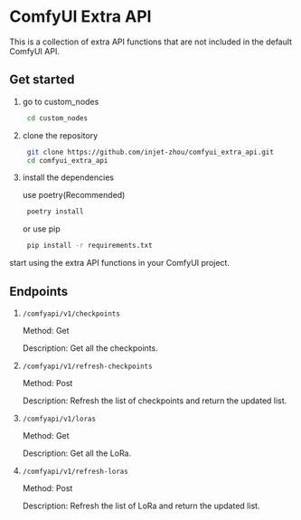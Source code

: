 # ComfyUI Extra API

This is a collection of extra API functions that are not included in the default ComfyUI API.

## Get started
1. go to custom_nodes
   ```bash
    cd custom_nodes
   ```
2. clone the repository
   ```bash
    git clone https://github.com/injet-zhou/comfyui_extra_api.git
    cd comfyui_extra_api
    ```
3. install the dependencies
   
   use poetry(Recommended)
   ```bash
    poetry install
    ```
    or use pip
   ```bash
    pip install -r requirements.txt
    ```
start using the extra API functions in your ComfyUI project.

## Endpoints
1. `/comfyapi/v1/checkpoints`
   
   Method: Get
   
   Description: Get all the checkpoints.
2. `/comfyapi/v1/refresh-checkpoints`
   
    Method: Post

    Description: Refresh the list of checkpoints and return the updated list.

3. `/comfyapi/v1/loras`
   
   Method: Get

   Description: Get all the LoRa.
   
4. `/comfyapi/v1/refresh-loras`
   
    Method: Post

    Description: Refresh the list of LoRa and return the updated list.
